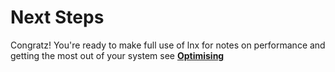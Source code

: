 # Next Steps
Congratz! You're ready to make full use of lnx
for notes on performance and getting the most
out of your system see [**Optimising**](/optimising.html)